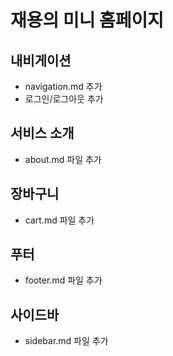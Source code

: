 # 재용의 미니 홈페이지

## 내비게이션
- navigation.md 추가
- 로그인/로그아웃 추가

## 서비스 소개
- about.md 파일 추가

## 장바구니
- cart.md 파일 추가


## 푸터
- footer.md 파일 추가

## 사이드바
- sidebar.md 파일 추가